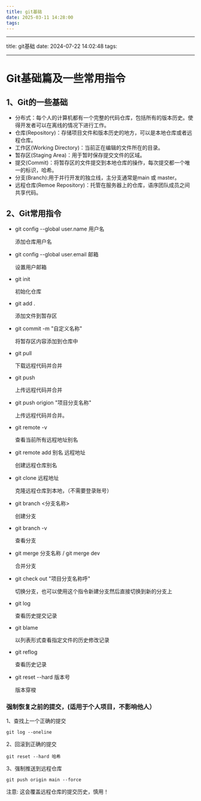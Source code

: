 ```yaml
---
title: git基础
date: 2025-03-11 14:28:00
tags:
---
```



---
title: git基础
date: 2024-07-22 14:02:48
tags:

---

# Git基础篇及一些常用指令

## 1、Git的一些基础

- 分布式：每个人的计算机都有一个完整的代码仓库，包括所有的版本历史。使得开发者可以在离线的情况下进行工作。
- 仓库(Repository)：存储项目文件和版本历史的地方，可以是本地仓库或者远程仓库。
- 工作区(Working Directory)：当前正在编辑的文件所在的目录。
- 暂存区(Staging Area)：用于暂时保存提交文件的区域。
- 提交(Commit)：将暂存区的文件提交到本地仓库的操作，每次提交都一个唯一的标识，哈希。
- 分支(Branch):用于并行开发的独立线，主分支通常是main 或 master。
- 远程仓库(Remoe Repository)：托管在服务器上的仓库，语序团队成员之间共享代码。

## 2、Git常用指令

- git config  --global user.name 用户名

  添加仓库用户名

- git config --global user.email 邮箱

  设置用户邮箱

- git init

  初始化仓库

- git add .

  添加文件到暂存区

- git commit -m "自定义名称"

  将暂存区内容添加到仓库中

- git pull

  下载远程代码并合并

- git push

  上传远程代码并合并

- git push origion "项目分支名称"

  上传远程代码并合并。

- git remote -v

  查看当前所有远程地址别名

- git remote add 别名 远程地址

  创建远程仓库别名

- git clone 远程地址

  克隆远程仓库到本地，（不需要登录账号）

- git branch <分支名称>

  创建分支

- git branch -v

  查看分支

- git merge 分支名称 / git merge dev

  合并分支

- git check out "项目分支名称呼"

  切换分支，也可以使用这个指令新建分支然后直接切换到新的分支上

- git log

  查看历史提交记录

- git blame  <file>

  以列表形式查看指定文件的历史修改记录

- git reflog

  查看历史记录

- git reset --hard 版本号

  版本穿梭



### 强制恢复之前的提交，(适用于个人项目，不影响他人）

1、查找上一个正确的提交

```
git log --oneline
```

2、回滚到正确的提交

```
git reset --hard 哈希
```

3、强制推送到远程仓库

```
git push origin main --force
```

注意: 这会覆盖远程仓库的提交历史，慎用！